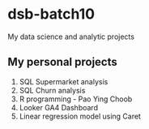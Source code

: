 # dsb-batch10
My data science and analytic projects

## My personal projects

 1. SQL Supermarket analysis
 2. SQL Churn analysis
 3. R programming - Pao Ying Choob
 4. Looker GA4 Dashboard
 5. Linear regression model using Caret

